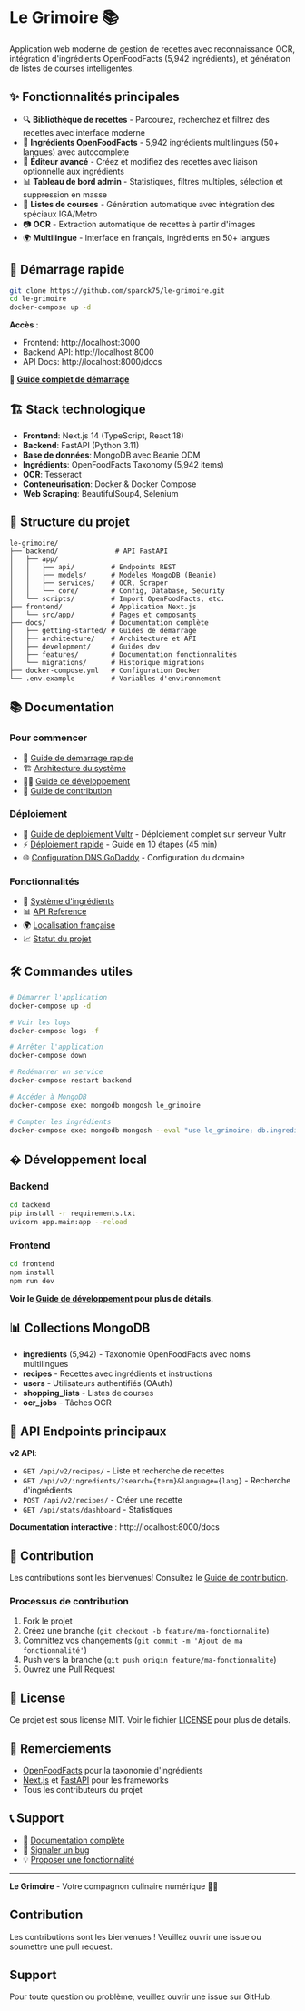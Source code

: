 # Le Grimoire 📚

Application web moderne de gestion de recettes avec reconnaissance OCR, intégration d'ingrédients OpenFoodFacts (5,942 ingrédients), et génération de listes de courses intelligentes.

## ✨ Fonctionnalités principales

- 🔍 **Bibliothèque de recettes** - Parcourez, recherchez et filtrez des recettes avec interface moderne
- 🥕 **Ingrédients OpenFoodFacts** - 5,942 ingrédients multilingues (50+ langues) avec autocomplete
- 📝 **Éditeur avancé** - Créez et modifiez des recettes avec liaison optionnelle aux ingrédients
- 📊 **Tableau de bord admin** - Statistiques, filtres multiples, sélection et suppression en masse
- 🛒 **Listes de courses** - Génération automatique avec intégration des spéciaux IGA/Metro
- 📷 **OCR** - Extraction automatique de recettes à partir d'images
- 🌍 **Multilingue** - Interface en français, ingrédients en 50+ langues

## 🚀 Démarrage rapide

```bash
git clone https://github.com/sparck75/le-grimoire.git
cd le-grimoire
docker-compose up -d
```

**Accès** :
- Frontend: http://localhost:3000
- Backend API: http://localhost:8000
- API Docs: http://localhost:8000/docs

📖 **[Guide complet de démarrage](docs/getting-started/QUICKSTART.md)**

## 🏗️ Stack technologique

- **Frontend**: Next.js 14 (TypeScript, React 18)
- **Backend**: FastAPI (Python 3.11)
- **Base de données**: MongoDB avec Beanie ODM
- **Ingrédients**: OpenFoodFacts Taxonomy (5,942 items)
- **OCR**: Tesseract
- **Conteneurisation**: Docker & Docker Compose
- **Web Scraping**: BeautifulSoup4, Selenium

## 📁 Structure du projet

```
le-grimoire/
├── backend/              # API FastAPI
│   ├── app/
│   │   ├── api/         # Endpoints REST
│   │   ├── models/      # Modèles MongoDB (Beanie)
│   │   ├── services/    # OCR, Scraper
│   │   └── core/        # Config, Database, Security
│   └── scripts/         # Import OpenFoodFacts, etc.
├── frontend/            # Application Next.js
│   └── src/app/         # Pages et composants
├── docs/                # Documentation complète
│   ├── getting-started/ # Guides de démarrage
│   ├── architecture/    # Architecture et API
│   ├── development/     # Guides dev
│   ├── features/        # Documentation fonctionnalités
│   └── migrations/      # Historique migrations
├── docker-compose.yml   # Configuration Docker
└── .env.example         # Variables d'environnement

```

## 📚 Documentation

### Pour commencer
- 📖 [Guide de démarrage rapide](docs/getting-started/QUICKSTART.md)
- 🏗️ [Architecture du système](docs/architecture/OVERVIEW.md)
- 👨‍💻 [Guide de développement](docs/development/DEVELOPMENT.md)
- 🤝 [Guide de contribution](docs/getting-started/CONTRIBUTING.md)

### Déploiement
- 🚀 [Guide de déploiement Vultr](docs/deployment/VULTR_DEPLOYMENT.md) - Déploiement complet sur serveur Vultr
- ⚡ [Déploiement rapide](docs/deployment/QUICK_DEPLOY.md) - Guide en 10 étapes (45 min)
- 🌐 [Configuration DNS GoDaddy](docs/deployment/GODADDY_DNS.md) - Configuration du domaine

### Fonctionnalités
- 🥕 [Système d'ingrédients](docs/development/INGREDIENTS.md)
- 📊 [API Reference](docs/architecture/API_REFERENCE.md)
- 🌍 [Localisation française](docs/features/FRENCH_LOCALIZATION.md)
- 📈 [Statut du projet](docs/PROJECT_STATUS.md)

## 🛠️ Commandes utiles

```bash
# Démarrer l'application
docker-compose up -d

# Voir les logs
docker-compose logs -f

# Arrêter l'application
docker-compose down

# Redémarrer un service
docker-compose restart backend

# Accéder à MongoDB
docker-compose exec mongodb mongosh le_grimoire

# Compter les ingrédients
docker-compose exec mongodb mongosh --eval "use le_grimoire; db.ingredients.countDocuments()"
```

## � Développement local

### Backend

```bash
cd backend
pip install -r requirements.txt
uvicorn app.main:app --reload
```

### Frontend

```bash
cd frontend
npm install
npm run dev
```

**Voir le [Guide de développement](docs/development/DEVELOPMENT.md) pour plus de détails.**

## 📊 Collections MongoDB

- **ingredients** (5,942) - Taxonomie OpenFoodFacts avec noms multilingues
- **recipes** - Recettes avec ingrédients et instructions
- **users** - Utilisateurs authentifiés (OAuth)
- **shopping_lists** - Listes de courses
- **ocr_jobs** - Tâches OCR

## 🔌 API Endpoints principaux

**v2 API**:
- `GET /api/v2/recipes/` - Liste et recherche de recettes
- `GET /api/v2/ingredients/?search={term}&language={lang}` - Recherche d'ingrédients
- `POST /api/v2/recipes/` - Créer une recette
- `GET /api/stats/dashboard` - Statistiques

**Documentation interactive** : http://localhost:8000/docs

## 🤝 Contribution

Les contributions sont les bienvenues! Consultez le [Guide de contribution](docs/getting-started/CONTRIBUTING.md).

### Processus de contribution
1. Fork le projet
2. Créez une branche (`git checkout -b feature/ma-fonctionnalite`)
3. Committez vos changements (`git commit -m 'Ajout de ma fonctionnalité'`)
4. Push vers la branche (`git push origin feature/ma-fonctionnalite`)
5. Ouvrez une Pull Request

## 📄 License

Ce projet est sous license MIT. Voir le fichier [LICENSE](LICENSE) pour plus de détails.

## 🙏 Remerciements

- [OpenFoodFacts](https://world.openfoodfacts.org/) pour la taxonomie d'ingrédients
- [Next.js](https://nextjs.org/) et [FastAPI](https://fastapi.tiangolo.com/) pour les frameworks
- Tous les contributeurs du projet

## 📞 Support

- 📖 [Documentation complète](docs/README.md)
- 🐛 [Signaler un bug](https://github.com/sparck75/le-grimoire/issues)
- 💡 [Proposer une fonctionnalité](https://github.com/sparck75/le-grimoire/issues)

---

**Le Grimoire** - Votre compagnon culinaire numérique 👨‍🍳

## Contribution

Les contributions sont les bienvenues ! Veuillez ouvrir une issue ou soumettre une pull request.

## Support

Pour toute question ou problème, veuillez ouvrir une issue sur GitHub.
